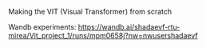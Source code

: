 Making the VIT (Visual Transformer) from scratch

Wandb experiments: https://wandb.ai/shadaevf-rtu-mirea/Vit_project_1/runs/mpm0658j?nw=nwusershadaevf